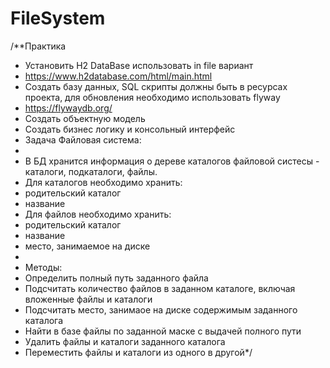 # FileSystem
/**Практика
 * Установить H2 DataBase использовать in file вариант
 * https://www.h2database.com/html/main.html
 * Создать базу данных, SQL скрипты должны быть в ресурсах проекта, для обновления необходимо использовать flyway
 * https://flywaydb.org/
 * Создать объектную модель
 * Создать бизнес логику и консольный интерфейс
 * Задача Файловая система:
 *
 * В БД хранится информация о дереве каталогов файловой систесы - каталоги, подкаталоги, файлы.
 * Для каталогов необходимо хранить:
 * родительский каталог
 * название
 * Для файлов необходимо хранить:
 * родительский каталог
 * название
 * место, занимаемое на диске
 *
 * Методы:
 * Определить полный путь заданного файла
 * Подсчитать количество файлов в заданном каталоге, включая вложенные файлы и каталоги
 * Подсчитать место, занимаое на диске содержимым заданного каталога
 * Найти в базе файлы по заданной маске с выдачей полного пути
 * Удалить файлы и каталоги заданного каталога
 * Переместить файлы и каталоги из одного в другой*/
